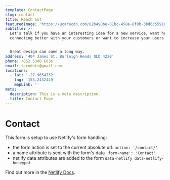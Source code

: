 ```yaml
---
template: ContactPage
slug: contact
title: Reach out
featuredImage: 'https://ucarecdn.com/82b498be-81bc-458e-8f8b-3bd6c5591620/'
subtitle: >-
  Let’s talk if you have an interesting idea for a new service, want help
  connecting better with your customers or want to increase your users. 


  Great design can come a long way.
address: '404 James St, Burleigh Heads QLD 4220'
phone: +852 5348 6036
email: tacodntr@gmail.com
locations:
  - lat: '-27.9654732'
    lng: '153.2432449'
    mapLink: ''
meta:
  description: This is a meta description.
  title: Contact Page
---
```

# Contact

This form is setup to use Netlify's form handling:

* the form action is set to the current absolute url: `action: '/contact/'`
* a name attribute is sent with the form's data `'form-name': 'Contact'`
* netlify data attributes are added to the form `data-netlify data-netlify-honeypot`

Find out more in the [Netlify Docs](https://www.netlify.com/docs/form-handling/).
